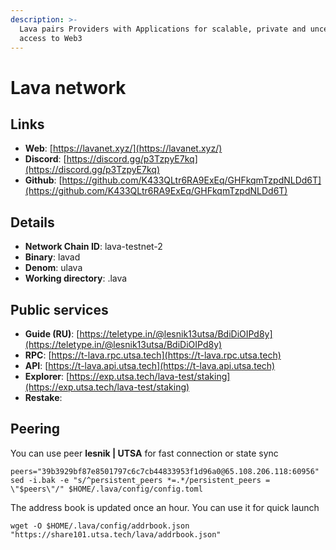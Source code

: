```yaml
---
description: >-
  Lava pairs Providers with Applications for scalable, private and uncensored
  access to Web3
---
```


# Lava network



## Links

* **Web**: [https://lavanet.xyz/](https://lavanet.xyz/)
* **Discord**: [https://discord.gg/p3TzpyE7kq](https://discord.gg/p3TzpyE7kq)
* **Github**: [https://github.com/K433QLtr6RA9ExEq/GHFkqmTzpdNLDd6T](https://github.com/K433QLtr6RA9ExEq/GHFkqmTzpdNLDd6T)

## **Details**

* **Network Chain ID**: lava-testnet-2
* **Binary**: lavad
* **Denom**: ulava
* **Working directory**: .lava

## Public services

* **Guide (RU)**: [https://teletype.in/@lesnik13utsa/BdiDiOIPd8y](https://teletype.in/@lesnik13utsa/BdiDiOIPd8y)
* **RPC**: [https://t-lava.rpc.utsa.tech](https://t-lava.rpc.utsa.tech)
* **API**: [https://t-lava.api.utsa.tech](https://t-lava.api.utsa.tech)
* **Explorer**: [https://exp.utsa.tech/lava-test/staking](https://exp.utsa.tech/lava-test/staking)
* **Restake**:&#x20;

## Peering

You can use peer **lesnik | UTSA** for fast connection or state sync

```shell
peers="39b3929bf87e8501797c6c7cb44833953f1d96a0@65.108.206.118:60956"
sed -i.bak -e "s/^persistent_peers *=.*/persistent_peers = \"$peers\"/" $HOME/.lava/config/config.toml
```

The address book is updated once an hour. You can use it for quick launch

```shell
wget -O $HOME/.lava/config/addrbook.json "https://share101.utsa.tech/lava/addrbook.json"
```

